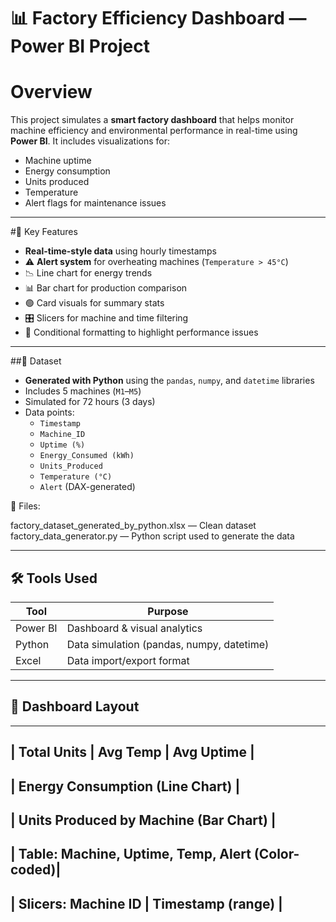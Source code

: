 # 📊 Factory Efficiency Dashboard — Power BI Project

#  Overview
This project simulates a **smart factory dashboard** that helps monitor machine efficiency and environmental performance in real-time using **Power BI**. It includes visualizations for:
- Machine uptime
- Energy consumption
- Units produced
- Temperature
- Alert flags for maintenance issues

---

#🧠 Key Features

- **Real-time-style data** using hourly timestamps
- ⚠️ **Alert system** for overheating machines (`Temperature > 45°C`)
- 📉 Line chart for energy trends
- 📊 Bar chart for production comparison
- 🟢 Card visuals for summary stats
- 🎛️ Slicers for machine and time filtering
- 🚨 Conditional formatting to highlight performance issues

---

##🧪 Dataset

- **Generated with Python** using the `pandas`, `numpy`, and `datetime` libraries
- Includes 5 machines (`M1`–`M5`)
- Simulated for 72 hours (3 days)
- Data points:
  - `Timestamp`
  - `Machine_ID`
  - `Uptime (%)`
  - `Energy_Consumed (kWh)`
  - `Units_Produced`
  - `Temperature (°C)`
  - `Alert` (DAX-generated)

📁 Files:

factory_dataset_generated_by_python.xlsx — Clean dataset
factory_data_generator.py — Python script used to generate the data


---

## 🛠 Tools Used

| Tool        | Purpose                      |
|-------------|------------------------------|
| Power BI    | Dashboard & visual analytics |
| Python      | Data simulation (pandas, numpy, datetime) |
| Excel       | Data import/export format    |

---

## 📸 Dashboard Layout
------------------------------------------------------
|  Total Units  | Avg Temp | Avg Uptime             |
------------------------------------------------------
|  Energy Consumption (Line Chart)                  |
------------------------------------------------------
|  Units Produced by Machine (Bar Chart)            |
------------------------------------------------------
|  Table: Machine, Uptime, Temp, Alert (Color-coded)|
------------------------------------------------------
|  Slicers: Machine ID | Timestamp (range)          |
------------------------------------------------------

